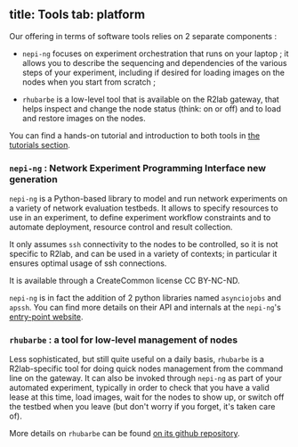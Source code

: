 title: Tools
tab: platform
---

Our offering in terms of software tools relies on 2 separate components :

* `nepi-ng` focuses on experiment orchestration that runs on your
  laptop ; it allows you to describe the sequencing and dependencies
  of the various steps of your experiment, including if desired for
  loading images on the nodes when you start from scratch ;

* `rhubarbe` is a low-level tool that is available on the R2lab
  gateway, that helps inspect and change the node status (think: on or
  off) and to load and restore images on the nodes.

You can find a hands-on tutorial and introduction to both tools in
[the tutorials section](/tutorial.md).

### `nepi-ng` : Network Experiment Programming Interface new generation

`nepi-ng` is a Python-based library to model and run network
experiments on a variety of network evaluation testbeds. It allows to
specify resources to use in an experiment, to define experiment
workflow constraints and to automate deployment, resource control and
result collection.

It only assumes `ssh` connectivity to the nodes to be controlled, so
it is not specific to R2lab, and can be used in a variety of contexts;
in particular it ensures optimal usage of ssh connections.

It is available through a CreateCommon license CC BY-NC-ND.

`nepi-ng` is in fact the addition of 2 python libraries named
`asynciojobs` and `apssh`. You can find more details on their API and
internals at the `nepi-ng`'s [entry-point
website](https://nepi-ng.inria.fr).

### `rhubarbe` : a tool for low-level management of nodes

Less sophisticated, but still quite useful on a daily basis,
`rhubarbe` is a R2lab-specific tool for doing quick nodes management
from the command line on the gateway. It can also be invoked through
`nepi-ng` as part of your automated experiment, typically in order to
check that you have a valid lease at this time, load images, wait for
the nodes to show up, or switch off the testbed when you leave (but
don't worry if you forget, it's taken care of).

More details on `rhubarbe` can be found [on its github
repository](https://github.com/fit-r2lab/rhubarbe).


